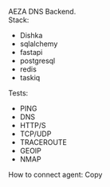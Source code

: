 AEZA DNS Backend.<br>
Stack:
<ul>
    <li>Dishka</li>
    <li>sqlalchemy</li>
    <li>fastapi</li>
    <li>postgresql</li>
    <li>redis</li>
    <li>taskiq</li>
</ul>

Tests:
<ul>
    <li>PING</li>
    <li>DNS</li>
    <li>HTTP/S</li>
    <li>TCP/UDP</li>
    <li>TRACEROUTE</li>
    <li>GEOIP</li>
    <li>NMAP</li>
</ul>

How to connect agent:
Copy 